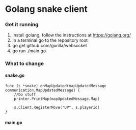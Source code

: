 # Golang snake client

### Get it running

1. Install golang, follow the instructions at https://golang.org/
2. In a terminal go to the repository root
3. go get github.com/gorilla/websocket
4. go run ./main.go


### What to change

#### snake.go

```golang
func (s *snake) onMapUpdated(mapUpdatedMessage communication.MapUpdatedMessage) {
	//Do stuff
	printer.PrintMap(mapUpdatedMessage.Map)

	s.Client.RegisterMove("UP", s.playerId)
}
```

#### main.go
